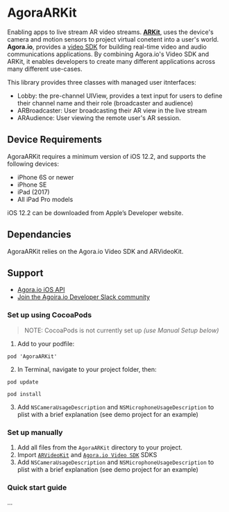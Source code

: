 # AgoraARKit
Enabling apps to live stream AR video streams. **[ARKit](https://developer.apple.com/augmented-reality/)**, uses the device's camera and motion sensors to project virtual conetent into a user's world. **Agora.io**, provides a [video SDK](https://docs.agora.io/en/Video/product_video?platform=All%20Platforms) for building real-time video and audio communications applications. By combining Agora.io's Video SDK and ARKit, it enables developers to create many different applications across many different use-cases. 

This library provides three classes with managed user itnterfaces:
- Lobby: the pre-channel UIView, provides a text input for users to define their channel name and their role (broadcaster and audience)
- ARBroadcaster: User broadcasting their AR view in the live stream
- ARAudience: User viewing the remote user's AR session.

## Device Requirements
AgoraARKit requires a minimum version of iOS 12.2, and supports the following devices:
- iPhone 6S or newer
- iPhone SE
- iPad (2017)
- All iPad Pro models

iOS 12.2 can be downloaded from Apple’s Developer website.

## Dependancies
AgoraARKit relies on the Agora.io Video SDK and ARVideoKit.

## Support
- [Agora.io iOS API](https://docs.agora.io/en/Video/API%20Reference/oc/docs/headers/Agora-Objective-C-API-Overview.html)
- [Join the Agoira.io Developer Slack community](https://join.slack.com/t/agoraiodev/shared_invite/enQtNjk0OTg4ODgyNTc5LTczOWQ0YjBkMTMwZDFmYzViYjIxNjg4YTM0OWEzZjdkODM1NDNmOTM1ZTE4Y2Q1ZWUwMjNjMzMxMmZiNGI3ODg)

### Set up using CocoaPods
> NOTE: CocoaPods is not currently set up _(use Manual Setup below)_
1. Add to your podfile:

`pod 'AgoraARKit'`


2. In Terminal, navigate to your project folder, then:

`pod update`

`pod install`

3. Add `NSCameraUsageDescription` and `NSMicrophoneUsageDescription` to plist with a brief explanation (see demo project for an example)

### Set up manually
1. Add all files from the `AgoraARKit` directory to your project.
2. Import [`ARVideoKit`](https://github.com/AFathi/ARVideoKit) and [`Agora.io Video SDK`](https://docs.agora.io/en/Agora%20Platform/downloads) SDKS
3. Add `NSCameraUsageDescription` and `NSMicrophoneUsageDescription` to plist with a brief explanation (see demo project for an example)

### Quick start guide

...